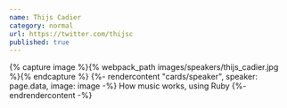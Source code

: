 ```yaml
---
name: Thijs Cadier
category: normal
url: https://twitter.com/thijsc
published: true
---
```


{% capture image %}{% webpack_path images/speakers/thijs_cadier.jpg %}{% endcapture %}
{%- rendercontent "cards/speaker", speaker: page.data, image: image -%}
How music works, using Ruby
{%- endrendercontent -%}
